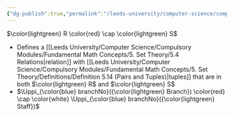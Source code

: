 ```yaml
---
{"dg-publish":true,"permalink":"/leeds-university/computer-science/compulsory-modules/databases/relational-data-model/relational-algebra/intersection/"}
---
```


$\color{lightgreen} R \color{red} \cap \color{lightgreen} S$
- Defines a [[Leeds University/Computer Science/Compulsory Modules/Fundamental Math Concepts/5. Set Theory/5.4 Relations\|relation]] with [[Leeds University/Computer Science/Compulsory Modules/Fundamental Math Concepts/5. Set Theory/Definitions/Definition 5.14 (Pairs and Tuples)\|tuples]] that are in both $\color{lightgreen} R$ and $\color{lightgreen} S$
- $\Uppi_{\color{blue} branchNo}({\color{lightgreen} Branch}) \color{red} \cap \color{white} \Uppi_{\color{blue} branchNo}({\color{lightgreen} Staff})$

